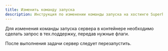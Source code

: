 ```yaml
---
title: Изменить команду запуска
description: Инструкция по изменении команды запуска на хостинге Superhub.
---
```


Для изменения команды запуска сервера в контейнере необходимо сделать запрос в тех.поддержку, передав нужные флаги. 

После выполнения задачи сервер следует перезапустить.
